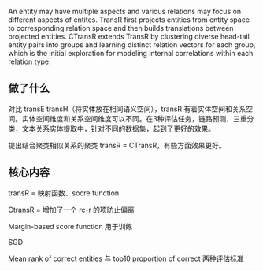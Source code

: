 An entity may have multiple aspects and various relations may focus on different aspects of entites. TransR first projects entities from entity space to corresponding relation space and then builds translations between projected entities. CTransR extends TransR by clustering diverse head-tail entity pairs into groups and learning distinct relation vectors for each group, which is the initial exploration for modeling internal correlations within each relation type.

## 做了什么

对比 transE transH（将实体放在相同语义空间），transR 有着实体空间和关系空间。实体空间维度和关系空间维度可以不同。在3种评估任务，链路预测，三重分类，文本关系实体提取中，针对不同的数据集，起到了更好的效果。

提出结合聚类相似关系的聚类 transR =   CTransR，有些方面效果更好。

## 核心内容

transR =  映射函数、socre function

CtransR = 增加了一个 rc-r 的项防止偏离



Margin-based score function 用于训练

SGD



Mean rank of correct entities 与 top10  proportion of correct 两种评估标准 

 

##  